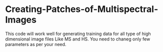 # Creating-Patches-of-Multispectral-Images
This code will work well for generating training data for all type of high dimensional image files Like MS and HS.
 You need to chaneg only few parameters as per your need.
